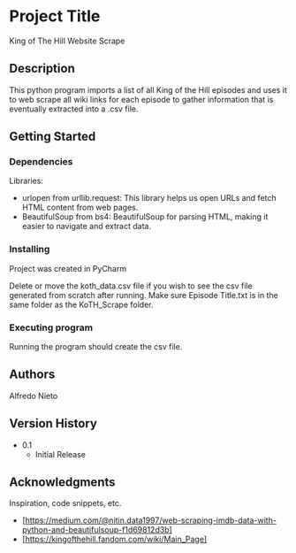 # Project Title

King of The Hill Website Scrape

## Description

This python program imports a list of all King of the Hill episodes and uses it to web scrape all wiki links for each episode to gather information that is eventually extracted into a .csv file.

## Getting Started

### Dependencies
Libraries:
- urlopen from urllib.request: This library helps us open URLs and fetch HTML content from web pages.
- BeautifulSoup from bs4: BeautifulSoup for parsing HTML, making it easier to navigate and extract data.

### Installing
Project was created in PyCharm

Delete or move the koth_data.csv file if you wish to see the csv file generated from scratch after running.
Make sure Episode Title.txt is in the same folder as the KoTH_Scrape folder.

### Executing program

Running the program should create the csv file.

## Authors

Alfredo Nieto

## Version History

* 0.1
    * Initial Release

## Acknowledgments

Inspiration, code snippets, etc.
* [https://medium.com/@nitin.data1997/web-scraping-imdb-data-with-python-and-beautifulsoup-f1d69812d3b]
* [https://kingofthehill.fandom.com/wiki/Main_Page]
